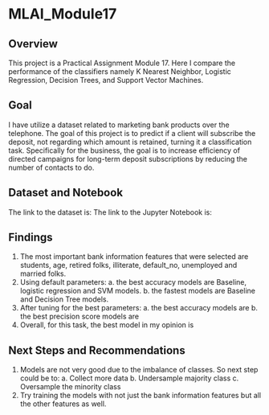 # MLAI_Module17

## Overview
This project is a Practical Assignment Module 17. Here I compare the performance of the classifiers namely K Nearest Neighbor, Logistic Regression, Decision Trees, and Support Vector Machines. 

## Goal
I have utilize a dataset related to marketing bank products over the telephone. The goal of this project is to predict if a client will subscribe the deposit, not regarding which amount is retained, turning it a classification task. Specifically for the business, the goal is to increase efficiency of directed campaigns for long-term deposit subscriptions by reducing the number of contacts to do.

## Dataset and Notebook
The link to the dataset is:
The link to the Jupyter Notebook is:

## Findings 

1. The most important bank information features that were selected are students, age, retired folks, illiterate, default_no, unemployed and married folks.
2. Using default parameters:
		a. the best accuracy models are Baseline, logistic regression and SVM models.
		b. the fastest models are Baseline and Decision Tree models.
3. After tuning for the best parameters:
		a. the best accuracy models are 
		b. the best precision score models are
4. Overall, for this task, the best model in my opinion is 


## Next Steps and Recommendations

1. Models are not very good due to the imbalance of classes. So next step could be to:
		a. Collect more data
		b. Undersample majority class
		c. Oversample the minority class
2. Try training the models with not just the bank information features but all the other features as well. 
		
